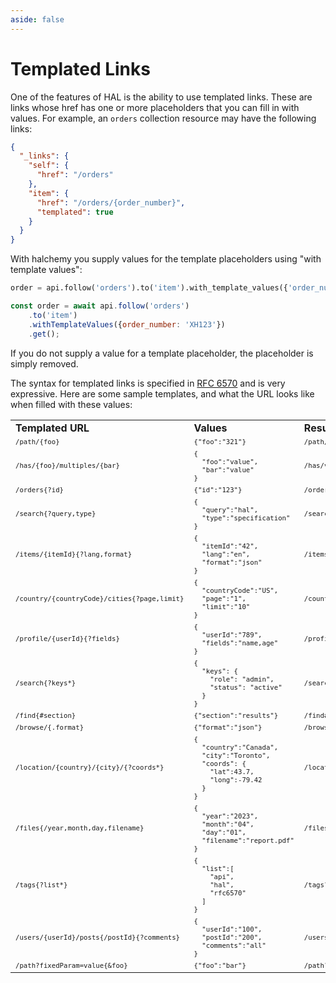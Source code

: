 ```yaml
---
aside: false
---
```

# Templated Links
One of the features of HAL is the ability to use templated links.  These are links whose href has one or more placeholders that you can fill in with values.  For example, an `orders` collection resource may have the following links:

```json
{
  "_links": {
    "self": {
      "href": "/orders"
    },
    "item": {
      "href": "/orders/{order_number}",
      "templated": true
    }
  }
}
```

With halchemy you supply values for the template placeholders using "with template values":

<tabs>
<tab name="Python">

```python
order = api.follow('orders').to('item').with_template_values({'order_number': 'XH123'}).get()
```
</tab>

<tab name="JavaScript">

```javascript
const order = await api.follow('orders')
    .to('item')
    .withTemplateValues({order_number: 'XH123'})
    .get();
```
</tab>

<future-languages />
</tabs>

If you do not supply a value for a template placeholder, the placeholder is simply removed.

The syntax for templated links is specified in [RFC 6570](https://datatracker.ietf.org/doc/html/rfc6570) and is very expressive.  Here are some sample templates, and what the URL looks like when filled with these values:

<style>
pre.tableSnippet {
  font-size: 8pt;
  margin: 0 !important;
  padding: 0pt;
}
td.header {
  font-weight: bold;
}
</style>
<table>
<tr>
  <td class="header">Templated URL</td>
  <td class="header">Values</td>
  <td class="header">Resulting URL</td>
</tr>
<tr>
  <td><pre class="tableSnippet">/path/{foo}</pre></td>
  <td><pre class="tableSnippet">{"foo":"321"}</pre></td>
  <td><pre class="tableSnippet">/path/321</pre></td></tr>
<tr>
  <td><pre class="tableSnippet">/has/{foo}/multiples/{bar}</pre></td>
  <td><pre class="tableSnippet">{
  "foo":"value",
  "bar":"value"
}</pre></td>
  <td><pre class="tableSnippet">/has/value/multiples/value</pre></td></tr>
<tr>
  <td><pre class="tableSnippet">/orders{?id}</pre></td>
  <td><pre class="tableSnippet">{"id":"123"}</pre></td>
  <td><pre class="tableSnippet">/orders?id=123</pre></td></tr>
<tr>
  <td><pre class="tableSnippet">/search{?query,type}</pre></td>
  <td><pre class="tableSnippet">{
  "query":"hal",
  "type":"specification"
}</pre></td>
  <td><pre class="tableSnippet">/search?query=hal&type=specification</pre></td></tr>
<tr>
  <td><pre class="tableSnippet">/items/{itemId}{?lang,format}</pre></td>
  <td><pre class="tableSnippet">{
  "itemId":"42",
  "lang":"en",
  "format":"json"
}</pre></td>
  <td><pre class="tableSnippet">/items/42?lang=en&format=json</pre></td></tr>
<tr>
  <td><pre class="tableSnippet">/country/{countryCode}/cities{?page,limit}</pre></td>
  <td><pre class="tableSnippet">{
  "countryCode":"US",
  "page":"1",
  "limit":"10"
}</pre></td>
  <td><pre class="tableSnippet">/country/US/cities?page=1&limit=10</pre></td></tr>
<tr>
  <td><pre class="tableSnippet">/profile/{userId}{?fields}</pre></td>
  <td><pre class="tableSnippet">{
  "userId":"789",
  "fields":"name,age"
}</pre></td>
  <td><pre class="tableSnippet">/profile/789?fields=name%2Cage</pre></td></tr>
<tr>
  <td><pre class="tableSnippet">/search{?keys*}</pre></td>
  <td><pre class="tableSnippet">{
  "keys": {
    "role": "admin",
    "status": "active"
  }
}</pre></td>
  <td><pre class="tableSnippet">/search?role=admin&status=active</pre></td></tr>
<tr>
  <td><pre class="tableSnippet">/find{#section}</pre></td>
  <td><pre class="tableSnippet">{"section":"results"}</pre></td>
  <td><pre class="tableSnippet">/find#results</pre></td></tr>
<tr>
  <td><pre class="tableSnippet">/browse/{.format}</pre></td>
  <td><pre class="tableSnippet">{"format":"json"}</pre></td>
  <td><pre class="tableSnippet">/browse/.json</pre></td></tr>
<tr>
  <td><pre class="tableSnippet">/location/{country}/{city}/{?coords*}</pre></td>
  <td><pre class="tableSnippet">{
  "country":"Canada",
  "city":"Toronto",
  "coords": {
    "lat":43.7,
    "long":-79.42
  }
}</pre></td>
  <td><pre class="tableSnippet">/location/Canada/Toronto/?lat=43.7&long=-79.42</pre></td></tr>
<tr>
  <td><pre class="tableSnippet">/files{/year,month,day,filename}</pre></td>
  <td><pre class="tableSnippet">{
  "year":"2023",
  "month":"04",
  "day":"01",
  "filename":"report.pdf"
}</pre></td>
  <td><pre class="tableSnippet">/files/2023/04/01/report.pdf</pre></td></tr>
<tr>
  <td><pre class="tableSnippet">/tags{?list*}</pre></td>
  <td><pre class="tableSnippet">{
  "list":[
    "api",
    "hal",
    "rfc6570"
  ]
}</pre></td>
  <td><pre class="tableSnippet">/tags?list=api&list=hal&list=rfc6570</pre></td></tr>
<tr>
  <td><pre class="tableSnippet">/users/{userId}/posts{/postId}{?comments}</pre></td>
  <td><pre class="tableSnippet">{
  "userId":"100",
  "postId":"200",
  "comments":"all"
}</pre></td>
  <td><pre class="tableSnippet">/users/100/posts/200?comments=all</pre></td></tr>
<tr>
  <td><pre class="tableSnippet">/path?fixedParam=value{&foo}</pre></td>
  <td><pre class="tableSnippet">{"foo":"bar"}</pre></td>
  <td><pre class="tableSnippet">/path?fixedParam=value&foo=bar</pre></td>
</tr>
</table>
